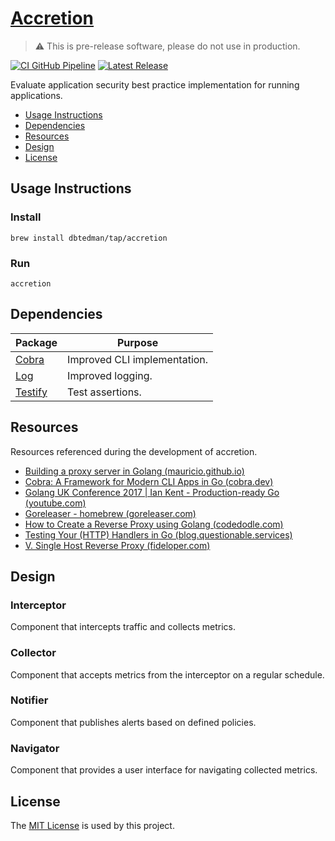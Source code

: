 # [Accretion](https://github.com/dbtedman/accretion)

> ⚠️ This is pre-release software, please do not use in production.

[![CI GitHub Pipeline](https://img.shields.io/github/actions/workflow/status/dbtedman/accretion/ci.yml?branch=main&style=for-the-badge&logo=github&label=ci)](https://github.com/dbtedman/accretion/actions/workflows/ci.yml?query=branch%3Amain)
[![Latest Release](https://img.shields.io/github/v/release/dbtedman/accretion?style=for-the-badge&logo=github&color=43cc11)](https://github.com/dbtedman/accretion/releases)

Evaluate application security best practice implementation for running applications.

- [Usage Instructions](#usage-instructions)
- [Dependencies](#dependencies)
- [Resources](#resources)
- [Design](#design)
- [License](#license)

## Usage Instructions

### Install

```shell
brew install dbtedman/tap/accretion
```

### Run

```shell
accretion
```

## Dependencies

| Package                                        | Purpose                      |
|------------------------------------------------|------------------------------|
| [Cobra](https://github.com/spf13/cobra)        | Improved CLI implementation. |
| [Log](https://github.com/charmbracelet/log)    | Improved logging.            |
| [Testify](https://github.com/stretchr/testify) | Test assertions.             |

## Resources

Resources referenced during the development of accretion.

- [Building a proxy server in Golang (mauricio.github.io)](https://mauricio.github.io/golang-proxies/#/)
- [Cobra: A Framework for Modern CLI Apps in Go (cobra.dev)](https://cobra.dev)
- [Golang UK Conference 2017 | Ian Kent - Production-ready Go (youtube.com)](https://www.youtube.com/watch?v=YF1qSfkDGAQ)
- [Goreleaser - homebrew (goreleaser.com)](https://goreleaser.com/customization/homebrew/)
- [How to Create a Reverse Proxy using Golang (codedodle.com)](https://www.codedodle.com/go-reverse-proxy-example.html)
- [Testing Your (HTTP) Handlers in Go (blog.questionable.services)](https://blog.questionable.services/article/testing-http-handlers-go/)
- [V. Single Host Reverse Proxy (fideloper.com)](https://fideloper.com/golang-single-host-reverse-proxy)

## Design

### Interceptor

Component that intercepts traffic and collects metrics.

### Collector

Component that accepts metrics from the interceptor on a regular schedule.

### Notifier

Component that publishes alerts based on defined policies.

### Navigator

Component that provides a user interface for navigating collected metrics.

## License

The [MIT License](./LICENSE.md) is used by this project.
